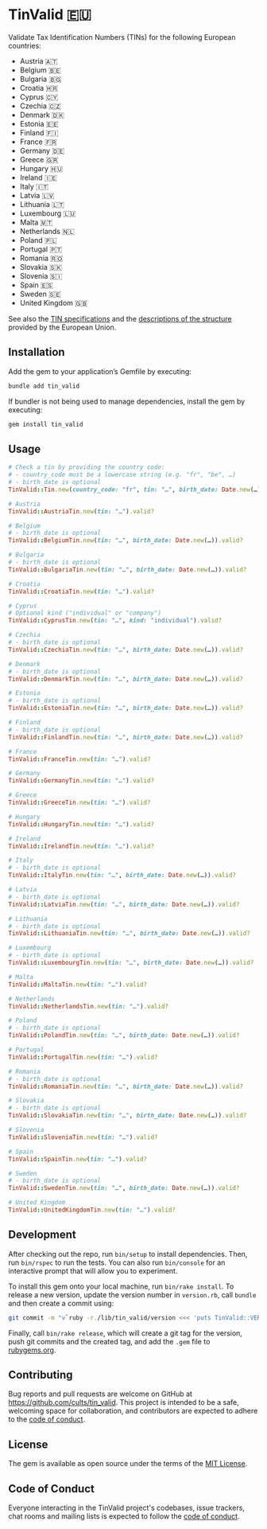 # TinValid 🇪🇺

Validate Tax Identification Numbers (TINs) for the following European countries:

- Austria 🇦🇹
- Belgium 🇧🇪
- Bulgaria 🇧🇬
- Croatia 🇭🇷
- Cyprus 🇨🇾
- Czechia 🇨🇿
- Denmark 🇩🇰
- Estonia 🇪🇪
- Finland 🇫🇮
- France 🇫🇷
- Germany 🇩🇪
- Greece 🇬🇷
- Hungary 🇭🇺
- Ireland 🇮🇪
- Italy 🇮🇹
- Latvia 🇱🇻
- Lithuania 🇱🇹
- Luxembourg 🇱🇺
- Malta 🇲🇹
- Netherlands 🇳🇱
- Poland 🇵🇱
- Portugal 🇵🇹
- Romania 🇷🇴
- Slovakia 🇸🇰
- Slovenia 🇸🇮
- Spain 🇪🇸
- Sweden 🇸🇪
- United Kingdom 🇬🇧

See also the
[TIN specifications](https://ec.europa.eu/taxation_customs/tin/#/check-tin)
and the
[descriptions of the structure](https://taxation-customs.ec.europa.eu/online-services/online-services-and-databases-taxation/taxpayer-identification-number-tin_en)
provided by the European Union.

## Installation

Add the gem to your application’s Gemfile by executing:

```bash
bundle add tin_valid
```

If bundler is not being used to manage dependencies, install the gem by
executing:

```bash
gem install tin_valid
```

## Usage

```rb
# Check a tin by providing the country code:
# - country_code must be a lowercase string (e.g. "fr", "be", …)
# - birth_date is optional
TinValid::Tin.new(country_code: "fr", tin: "…", birth_date: Date.new(…)).valid?

# Austria
TinValid::AustriaTin.new(tin: "…").valid?

# Belgium
# - birth_date is optional
TinValid::BelgiumTin.new(tin: "…", birth_date: Date.new(…)).valid?

# Bulgaria
# - birth_date is optional
TinValid::BulgariaTin.new(tin: "…", birth_date: Date.new(…)).valid?

# Croatia
TinValid::CroatiaTin.new(tin: "…").valid?

# Cyprus
# Optional kind ("individual" or "company")
TinValid::CyprusTin.new(tin: "…", kind: "individual").valid?

# Czechia
# - birth_date is optional
TinValid::CzechiaTin.new(tin: "…", birth_date: Date.new(…)).valid?

# Denmark
# - birth_date is optional
TinValid::DenmarkTin.new(tin: "…", birth_date: Date.new(…)).valid?

# Estonia
# - birth_date is optional
TinValid::EstoniaTin.new(tin: "…", birth_date: Date.new(…)).valid?

# Finland
# - birth_date is optional
TinValid::FinlandTin.new(tin: "…", birth_date: Date.new(…)).valid?

# France
TinValid::FranceTin.new(tin: "…").valid?

# Germany
TinValid::GermanyTin.new(tin: "…").valid?

# Greece
TinValid::GreeceTin.new(tin: "…").valid?

# Hungary
TinValid::HungaryTin.new(tin: "…").valid?

# Ireland
TinValid::IrelandTin.new(tin: "…").valid?

# Italy
# - birth_date is optional
TinValid::ItalyTin.new(tin: "…", birth_date: Date.new(…)).valid?

# Latvia
# - birth_date is optional
TinValid::LatviaTin.new(tin: "…", birth_date: Date.new(…)).valid?

# Lithuania
# - birth_date is optional
TinValid::LithuaniaTin.new(tin: "…", birth_date: Date.new(…)).valid?

# Luxembourg
# - birth_date is optional
TinValid::LuxembourgTin.new(tin: "…", birth_date: Date.new(…)).valid?

# Malta
TinValid::MaltaTin.new(tin: "…").valid?

# Netherlands
TinValid::NetherlandsTin.new(tin: "…").valid?

# Poland
# - birth_date is optional
TinValid::PolandTin.new(tin: "…", birth_date: Date.new(…)).valid?

# Portugal
TinValid::PortugalTin.new(tin: "…").valid?

# Romania
# - birth_date is optional
TinValid::RomaniaTin.new(tin: "…", birth_date: Date.new(…)).valid?

# Slovakia
# - birth_date is optional
TinValid::SlovakiaTin.new(tin: "…", birth_date: Date.new(…)).valid?

# Slovenia
TinValid::SloveniaTin.new(tin: "…").valid?

# Spain
TinValid::SpainTin.new(tin: "…").valid?

# Sweden
# - birth_date is optional
TinValid::SwedenTin.new(tin: "…", birth_date: Date.new(…)).valid?

# United Kingdom
TinValid::UnitedKingdomTin.new(tin: "…").valid?
```

## Development

After checking out the repo, run `bin/setup` to install dependencies. Then, run
`bin/rspec` to run the tests. You can also run `bin/console` for an interactive
prompt that will allow you to experiment.

To install this gem onto your local machine, run `bin/rake install`. To
release a new version, update the version number in `version.rb`, call `bundle`
and then create a commit using:

```sh
git commit -m "v`ruby -r./lib/tin_valid/version <<< 'puts TinValid::VERSION + \" 🎉\"'`"
```

Finally, call `bin/rake release`, which will create a git tag for the version,
push git commits and the created tag, and add the `.gem` file to
[rubygems.org](https://rubygems.org).

## Contributing

Bug reports and pull requests are welcome on GitHub at
https://github.com/cults/tin_valid. This project is intended to be a safe,
welcoming space for collaboration, and contributors are expected to adhere to
the
[code of conduct](https://github.com/cults/tin_valid/blob/main/CODE_OF_CONDUCT.md).

## License

The gem is available as open source under the terms of the
[MIT License](https://opensource.org/licenses/MIT).

## Code of Conduct

Everyone interacting in the TinValid project's codebases, issue trackers, chat
rooms and mailing lists is expected to follow the
[code of conduct](https://github.com/cults/tin_valid/blob/main/CODE_OF_CONDUCT.md).
